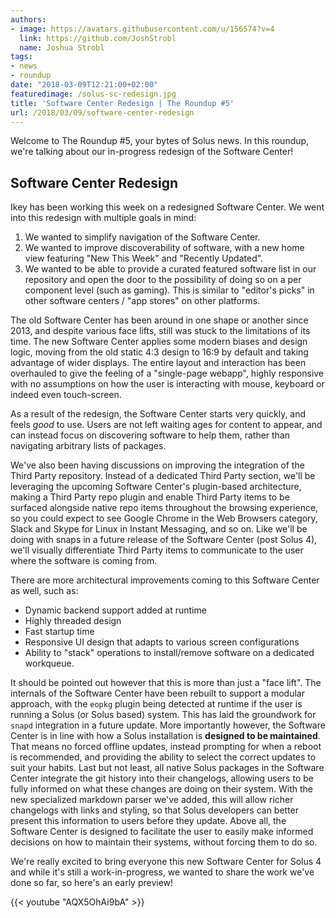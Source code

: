 ```yaml
---
authors:
- image: https://avatars.githubusercontent.com/u/156574?v=4
  link: https://github.com/JoshStrobl
  name: Joshua Strobl
tags:
- news
- roundup
date: "2018-03-09T12:21:00+02:00"
featuredimage: /solus-sc-redesign.jpg
title: 'Software Center Redesign | The Roundup #5'
url: /2018/03/09/software-center-redesign
---
```


Welcome to The Roundup #5, your bytes of Solus news. In this roundup, we're talking about our in-progress redesign of the Software Center!
<!--more-->

## Software Center Redesign

Ikey has been working this week on a redesigned Software Center. We went into this redesign with multiple goals in mind:

1. We wanted to simplify navigation of the Software Center.
2. We wanted to improve discoverability of software, with a new home view featuring "New This Week" and "Recently Updated".
3. We wanted to be able to provide a curated featured software list in our repository and open the door to the possibility of doing so on a per component level (such as gaming). This is similar to "editor's picks" in other software centers / "app stores" on other platforms.

The old Software Center has been around in one shape or another since 2013, and despite various face lifts, still was stuck to the limitations of its time. The new Software Center applies some modern biases and design logic, moving from the old static 4:3 design to 16:9 by default and taking advantage of wider displays. The entire layout and interaction has been overhauled to give the feeling of a "single-page webapp", highly responsive with no assumptions on how the user is interacting with mouse, keyboard or indeed even touch-screen.

As a result of the redesign, the Software Center starts very quickly, and feels _good_ to use. Users are not left waiting ages for content to appear, and can instead focus on discovering software to help them, rather than navigating arbitrary lists of packages.

We've also been having discussions on improving the integration of the Third Party repository. Instead of a dedicated Third Party section, we'll be leveraging the upcoming Software Center's plugin-based architecture, making a Third Party repo plugin and enable Third Party items to be surfaced alongside native repo items throughout the browsing experience, so you could expect to see Google Chrome in the Web Browsers category, Slack and Skype for Linux in Instant Messaging, and so on. Like we'll be doing with snaps in a future release of the Software Center (post Solus 4), we'll visually differentiate Third Party items to communicate to the user where the software is coming from.

There are more architectural improvements coming to this Software Center as well, such as:

- Dynamic backend support added at runtime
- Highly threaded design
- Fast startup time
- Responsive UI design that adapts to various screen configurations
- Ability to "stack" operations to install/remove software on a dedicated workqueue.

It should be pointed out however that this is more than just a "face lift". The internals of the Software Center have been rebuilt to support a modular approach, with the `eopkg` plugin being detected at runtime if the user is running a Solus (or Solus based) system. This has laid the groundwork for `snapd` integration in a future update. More importantly however, the Software Center is in line with how a Solus installation is **designed to be maintained**. That means no forced offline updates, instead prompting for when a reboot is recommended, and providing the ability to select the correct updates to suit your habits. Last but not least, all native Solus packages in the Software Center integrate the git history into their changelogs, allowing users to be fully informed on what these changes are doing on their system. With the new specialized markdown parser we've added, this will allow richer changelogs with links and styling, so that Solus developers can better present this information to users before they update. Above all, the Software Center is designed to facilitate the user to easily make informed decisions on how to maintain their systems, without forcing them to do so.

We're really excited to bring everyone this new Software Center for Solus 4 and while it's still a work-in-progress, we wanted to share the work we've done so far, so here's an early preview!

{{< youtube "AQX5OhAi9bA" >}}